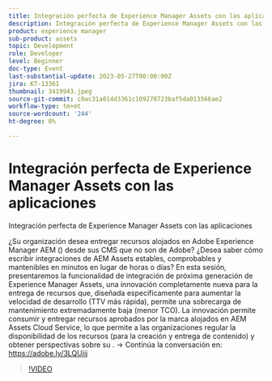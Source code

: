```yaml
---
title: Integración perfecta de Experience Manager Assets con las aplicaciones
description: Integración perfecta de Experience Manager Assets con las aplicaciones¿Su organización desea proporcionar los recursos alojados de Adobe Experience Manager AEM () desde los CMS que no son de Adobe? ¿Desea saber cómo escribir integraciones de AEM Assets estables, comprobables y mantenibles en minutos en lugar de horas o días? En esta sesión, presentaremos la funcionalidad de integración de próxima generación de Experience Manager Assets, una innovación completamente nueva para la entrega de recursos que, diseñada específicamente para aumentar la velocidad de desarrollo (TTV más rápida), permite una sobrecarga de mantenimiento extremadamente baja (menor TCO). La innovación permite consumir y entregar recursos aprobados por la marca alojados en AEM Assets Cloud Service, lo que permite a las organizaciones regular la disponibilidad de los recursos (para la creación y entrega de contenido) y obtener perspectivas sobre su .
product: experience manager
sub-product: assets
topic: Development
role: Developer
level: Beginner
doc-type: Event
last-substantial-update: 2023-05-27T00:00:00Z
jira: KT-13361
thumbnail: 3419943.jpeg
source-git-commit: c0ac31a014d3361c109278723baf5da013566ae2
workflow-type: tm+mt
source-wordcount: '244'
ht-degree: 0%

---
```



# Integración perfecta de Experience Manager Assets con las aplicaciones

Integración perfecta de Experience Manager Assets con las aplicaciones

¿Su organización desea entregar recursos alojados en Adobe Experience Manager AEM () desde sus CMS que no son de Adobe? ¿Desea saber cómo escribir integraciones de AEM Assets estables, comprobables y mantenibles en minutos en lugar de horas o días? En esta sesión, presentaremos la funcionalidad de integración de próxima generación de Experience Manager Assets, una innovación completamente nueva para la entrega de recursos que, diseñada específicamente para aumentar la velocidad de desarrollo (TTV más rápida), permite una sobrecarga de mantenimiento extremadamente baja (menor TCO). La innovación permite consumir y entregar recursos aprobados por la marca alojados en AEM Assets Cloud Service, lo que permite a las organizaciones regular la disponibilidad de los recursos (para la creación y entrega de contenido) y obtener perspectivas sobre su . → Continúa la conversación en: https://adobe.ly/3LQUiij

>[!VIDEO](https://video.tv.adobe.com/v/3419943/?learn=on)

